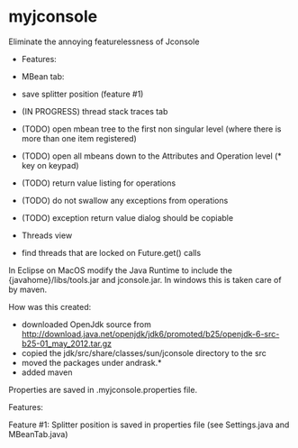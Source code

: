 myjconsole
==========

Eliminate the annoying featurelessness of Jconsole

- Features:

- MBean tab:
 - save splitter position (feature #1)
 - (IN PROGRESS) thread stack traces tab
 - (TODO) open mbean tree to the first non singular level (where there is more than one item registered)
 - (TODO) open all mbeans down to the Attributes and Operation level (* key on keypad)
 - (TODO) return value listing for operations
 - (TODO) do not swallow any exceptions from operations
 - (TODO) exception return value dialog should be copiable

- Threads view
 - find threads that are locked on Future.get() calls

In Eclipse on MacOS modify the Java Runtime to include the {javahome}/libs/tools.jar and jconsole.jar.
In windows this is taken care of by maven.

How was this created:
 - downloaded OpenJdk source from http://download.java.net/openjdk/jdk6/promoted/b25/openjdk-6-src-b25-01_may_2012.tar.gz
 - copied the jdk/src/share/classes/sun/jconsole directory to the src
 - moved the packages under andrask.*
 - added maven

Properties are saved in .myjconsole.properties file.

Features:

Feature #1: Splitter position is saved in properties file (see Settings.java and MBeanTab.java)